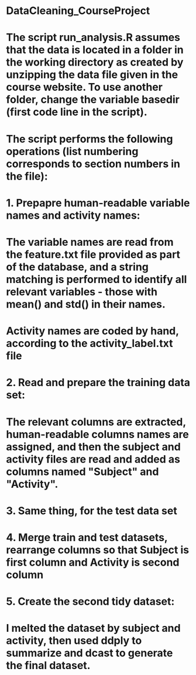 DataCleaning_CourseProject
==========================

# The script run_analysis.R assumes that the data is located in a folder in the working directory as created by unzipping the data file given in the course website. To use another folder, change the variable basedir (first code line in the script).
# The script performs the following operations (list numbering corresponds to section numbers in the file):
# 1. Prepapre human-readable variable names and activity names:
# The variable names are read from the feature.txt file provided as part of the database, and a string matching is performed to identify all relevant variables - those with mean() and std() in their names.
# Activity names are coded by hand, according to the activity_label.txt file
# 2. Read and prepare the training data set:
# The relevant columns are extracted, human-readable columns names are assigned, and then the subject and activity files are read and added as columns named "Subject" and "Activity".
# 3. Same thing, for the test data set
# 4. Merge train and test datasets, rearrange columns so that Subject is first column and Activity is second column
# 5. Create the second tidy dataset:
# I melted the dataset by subject and activity, then used ddply to summarize and dcast to generate the final dataset.

